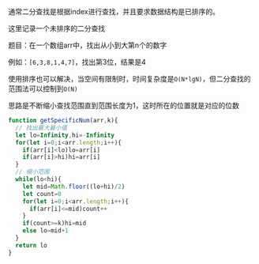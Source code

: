 通常二分查找是根据index进行查找，并且要求数据结构是已排序的。

这里记录一个未排序的二分查找

题目：在一个数组arr中，找出从小到大第n个的数字

例如：`[6,3,8,1,4,7]`，找出第3位，结果是4

使用排序也可以解决，当空间有限制时，时间复杂度是`O(N*lgN)`，但二分查找的范围法可以控制到`O(N)`

思路是不断缩小查找范围直到范围长度为1，这时所在的位置就是对应的位数
```js
function getSpecificNum(arr,k){
  // 找出最大最小值
  let lo=Infinity,hi=-Infinity
  for(let i=0;i<arr.length;i++){
    if(arr[i]<lo)lo=arr[i]
    if(arr[i]>hi)hi=arr[i]
  }
  // 缩小范围
  while(lo<hi){
    let mid=Math.floor((lo+hi)/2)
    let count=0
    for(let i=0;i<arr.length;i++){
      if(arr[i]<=mid)count++
    }
    if(count>=k)hi=mid
    else lo=mid+1
  }
  return lo
}
```